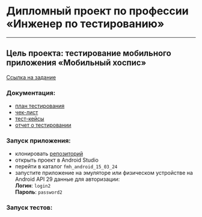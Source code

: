 # Дипломный проект по профессии «Инженер по тестированию»
__________________________________________________________________
## Цель проекта: тестирование мобильного приложения «Мобильный хоспис»
[Ссылка на задание](https://github.com/netology-code/qamid-diplom)

### Документация:
- [план тестирования](Plan.md)
- [чек-лист](Check.xlsx)
- [тест-кейсы](Cases.xlsx)
- [отчет о тестировании](Result.md)

### Запуск приложения:
- клонировать [репозиторий](https://github.com/Zhmaeva/Diplom)
- открыть проект в Android Studio
- перейти в каталог `fmh_android_15_03_24`
- запустите приложение на эмуляторе или физическом устройстве на Android API 29
данные для авторизации:  
**Логин**: `login2`  
**Пароль**: `password2`

### Запуск тестов: